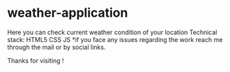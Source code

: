 # weather-application
Here you can check current weather condition of your location
Technical stack: HTML5 CSS JS 
*if you face any issues regarding the work reach me through the mail or by social links.

Thanks for visiting !
